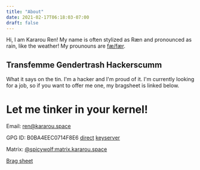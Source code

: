 ```yaml
--- 
title: "About" 
date: 2021-02-17T06:18:03-07:00 
draft: false 
---
```


Hi, I am Kararou Ren!  My name is often stylized as Ræn and pronounced as rain,
like the weather!  My prounouns are [fæ/fær](https://pronoun.is/fae).

## Transfemme Gendertrash Hackerscumm

What it says on the tin.  I'm a hacker and I'm proud of it.  I'm currently
looking for a job, so if you want to offer me one, my bragsheet is linked
below.

# Let me tinker in your kernel!

Email: 
[ren@kararou.space](mailto:ren@kararou.space)

GPG ID: B0BA4EEC0714F8E6 
[direct](../ren.asc)
[keyserver](https://keys.openpgp.org/vks/v1/by-fingerprint/B12F4E6D4979CCF23EA0528AB0BA4EEC0714F8E6)

Matrix: 
[@spicywolf:matrix.kararou.space](https://matrix.to/#/@spicywolf:matrix.kararou.space)

[Brag sheet](../cv.pdf)

